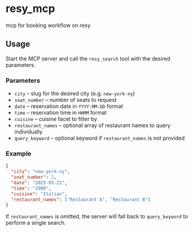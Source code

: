 # resy_mcp
mcp for booking workflow on resy

## Usage
Start the MCP server and call the `resy_search` tool with the desired parameters.

### Parameters
- `city` – slug for the desired city (e.g. `new-york-ny`)
- `seat_number` – number of seats to request
- `date` – reservation date in `YYYY-MM-DD` format
- `time` – reservation time in `HHMM` format
- `cuisine` – cuisine facet to filter by
- `restaurant_names` – optional array of restaurant names to query individually
- `query_keyword` – optional keyword if `restaurant_names` is not provided

### Example

```json
{
  "city": "new-york-ny",
  "seat_number": 2,
  "date": "2025-05-21",
  "time": "1900",
  "cuisine": "Italian",
  "restaurant_names": ["Restaurant A", "Restaurant B"]
}
```

If `restaurant_names` is omitted, the server will fall back to `query_keyword` to perform a single search.
